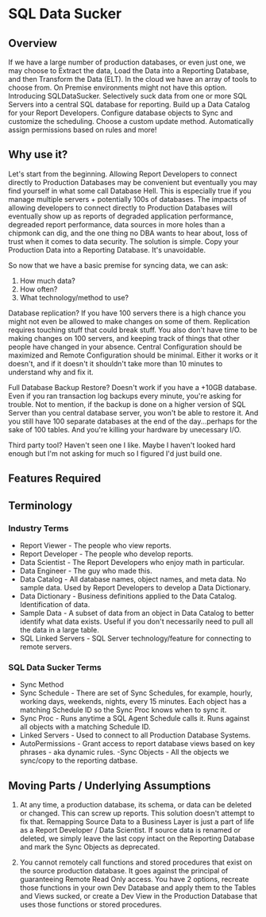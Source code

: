 # SQL Data Sucker

## Overview

If we have a large number of production databases, or even just one, we may choose to Extract the data, Load the Data into a Reporting Database, and then Transform the Data (ELT).  In the cloud we have an array of tools to choose from.  On Premise environments might not have this option.  Introducing SQLDataSucker.  Selectively suck data from one or more SQL Servers into a central SQL database for reporting.  Build up a Data Catalog for your Report Developers.  Configure database objects to Sync and customize the scheduling.  Choose a custom update method.  Automatically assign permissions based on rules and more!

## Why use it?

Let's start from the beginning.  Allowing Report Developers to connect directly to Production Databases may be convenient but eventually you may find yourself in what some call Database Hell.  This is especially true if you manage multiple servers + potentially 100s of databases.  The impacts of allowing developers to connect directly to Production Databases will eventually show up as reports of degraded application performance, degreaded report performance, data sources in more holes than a chipmonk can dig, and the one thing no DBA wants to hear about, loss of trust when it comes to data security.  The solution is simple.  Copy your Production Data into a Reporting Database.  It's unavoidable.

So now that we have a basic premise for syncing data, we can ask:

1. How much data?
2. How often?
3. What technology/method to use?

Database replication?  If you have 100 servers there is a high chance you might not even be allowed to make changes on some of them.  Replication requires touching stuff that could break stuff.  You also don't have time to be making changes on 100 servers, and keeping track of things that other people have changed in your absence.  Central Configuration should be maximized and Remote Configuration should be minimal.  Either it works or it doesn't, and if it doesn't it shouldn't take more than 10 minutes to understand why and fix it.

Full Database Backup Restore?  Doesn't work if you have a +10GB database.  Even if you ran transaction log backups every minute, you're asking for trouble.  Not to mention, if the backup is done on a higher version of SQL Server than you central database server, you won't be able to restore it.  And you still have 100 separate databases at the end of the day...perhaps for the sake of 100 tables.  And you're killing your hardware by unecessary I/O.

Third party tool?  Haven't seen one I like.  Maybe I haven't looked hard enough but I'm not asking for much so I figured I'd just build one.

## Features Required

<in the Project Board>

## Terminology

### Industry Terms
- Report Viewer - The people who view reports.
- Report Developer - The people who develop reports.
- Data Scientist - The Report Developers who enjoy math in particular.
- Data Engineer - The guy who made this.
- Data Catalog - All database names, object names, and meta data.  No sample data.  Used by Report Developers to develop a Data Dictionary.
- Data Dictionary - Business definitions applied to the Data Catalog.  Identification of data.
- Sample Data - A subset of data from an object in Data Catalog to better identify what data exists.  Useful if you don't necessarily need to pull all the data in a large table.
- SQL Linked Servers - SQL Server technology/feature for connecting to remote servers.

### SQL Data Sucker Terms
- Sync Method
- Sync Schedule - There are set of Sync Schedules, for example, hourly, working days, weekends, nights, every 15 minutes.  Each object has a matching Schedule ID so the Sync Proc knows when to sync it.
- Sync Proc - Runs anytime a SQL Agent Schedule calls it.  Runs against all objects with a matching Schedule ID.
- Linked Servers - Used to connect to all Production Database Systems.
- AutoPermissions - Grant access to report database views based on key phrases - aka dynamic rules.
-Sync Objects - All the objects we sync/copy to the reporting datbase.

## Moving Parts / Underlying Assumptions

1. At any time, a production database, its schema, or data can be deleted or changed.  This can screw up reports.  This solution doesn't attempt to fix that.  Remapping Source Data to a Business Layer is just a part of life as a Report Developer / Data Scientist.  If source data is renamed or deleted, we simply leave the last copy intact on the Reporting Database and mark the Sync Objects as deprecated.

2. You cannot remotely call functions and stored procedures that exist on the source production database.  It goes against the principal of guaranteeing Remote Read Only access.  You have 2 options, recreate those functions in your own Dev Database and apply them to the Tables and Views sucked, or create a Dev View in the Production Database that uses those functions or stored procedures.

